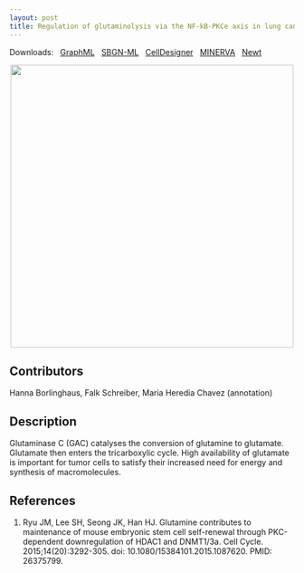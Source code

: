 ```yaml
---
layout: post
title: Regulation of glutaminolysis via the NF-kB-PKCe axis in lung cancer cells
---
```


Downloads: &nbsp; 
[GraphML](../downloads/F019-glutaminase.graphml) &nbsp;
[SBGN-ML](../downloads/F019-glutaminase-SBGNv02.sbgn) &nbsp;
[CellDesigner](../downloads/model_F019-1.xml) &nbsp;
[MINERVA](https://mreg.elixir-luxembourg.org/minerva/index.xhtml?id=F019-1) &nbsp;
[Newt](http://web.newteditor.org/?URL=https://metabolismregulation.github.io/downloads/F019-glutaminase.sbgn) &nbsp;
<p align="middle"><a href="/glutaminase/"><img id="image" src="/downloads/F019-glutaminase.png" width="500"/></a></p>

## Contributors 

Hanna Borlinghaus, Falk Schreiber, Maria Heredia Chavez (annotation) 

## Description

Glutaminase C (GAC) catalyses the conversion of glutamine to glutamate. Glutamate then enters the tricarboxylic cycle. High availability of glutamate is important for tumor cells to satisfy their increased need for energy and synthesis of macromolecules.

## References

1. Ryu JM, Lee SH, Seong JK, Han HJ. Glutamine contributes to maintenance of mouse embryonic stem cell self-renewal through PKC-dependent downregulation of HDAC1 and DNMT1/3a. Cell Cycle. 2015;14(20):3292-305. doi: 10.1080/15384101.2015.1087620. PMID: 26375799.
